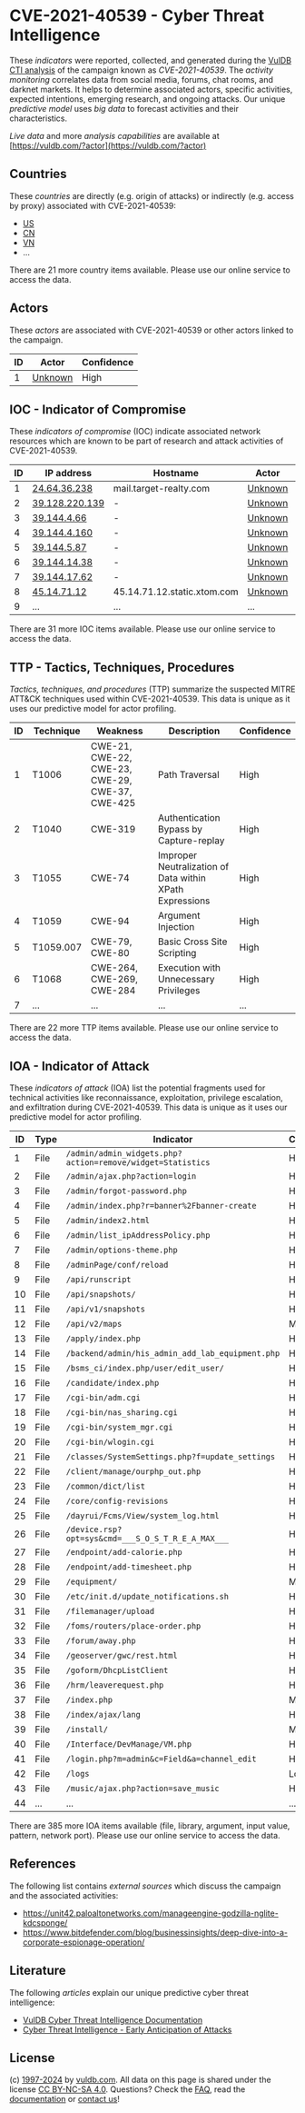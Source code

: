 # CVE-2021-40539 - Cyber Threat Intelligence

These _indicators_ were reported, collected, and generated during the [VulDB CTI analysis](https://vuldb.com/?kb.cti) of the campaign known as _CVE-2021-40539_. The _activity monitoring_ correlates data from social media, forums, chat rooms, and darknet markets. It helps to determine associated actors, specific activities, expected intentions, emerging research, and ongoing attacks. Our unique _predictive model_ uses _big data_ to forecast activities and their characteristics.

_Live data_ and more _analysis capabilities_ are available at [https://vuldb.com/?actor](https://vuldb.com/?actor)

## Countries

These _countries_ are directly (e.g. origin of attacks) or indirectly (e.g. access by proxy) associated with CVE-2021-40539:

* [US](https://vuldb.com/?country.us)
* [CN](https://vuldb.com/?country.cn)
* [VN](https://vuldb.com/?country.vn)
* ...

There are 21 more country items available. Please use our online service to access the data.

## Actors

These _actors_ are associated with CVE-2021-40539 or other actors linked to the campaign.

ID | Actor | Confidence
-- | ----- | ----------
1 | [Unknown](https://vuldb.com/?actor.unknown) | High

## IOC - Indicator of Compromise

These _indicators of compromise_ (IOC) indicate associated network resources which are known to be part of research and attack activities of CVE-2021-40539.

ID | IP address | Hostname | Actor | Confidence
-- | ---------- | -------- | ----- | ----------
1 | [24.64.36.238](https://vuldb.com/?ip.24.64.36.238) | mail.target-realty.com | [Unknown](https://vuldb.com/?actor.unknown) | High
2 | [39.128.220.139](https://vuldb.com/?ip.39.128.220.139) | - | [Unknown](https://vuldb.com/?actor.unknown) | High
3 | [39.144.4.66](https://vuldb.com/?ip.39.144.4.66) | - | [Unknown](https://vuldb.com/?actor.unknown) | High
4 | [39.144.4.160](https://vuldb.com/?ip.39.144.4.160) | - | [Unknown](https://vuldb.com/?actor.unknown) | High
5 | [39.144.5.87](https://vuldb.com/?ip.39.144.5.87) | - | [Unknown](https://vuldb.com/?actor.unknown) | High
6 | [39.144.14.38](https://vuldb.com/?ip.39.144.14.38) | - | [Unknown](https://vuldb.com/?actor.unknown) | High
7 | [39.144.17.62](https://vuldb.com/?ip.39.144.17.62) | - | [Unknown](https://vuldb.com/?actor.unknown) | High
8 | [45.14.71.12](https://vuldb.com/?ip.45.14.71.12) | 45.14.71.12.static.xtom.com | [Unknown](https://vuldb.com/?actor.unknown) | High
9 | ... | ... | ... | ...

There are 31 more IOC items available. Please use our online service to access the data.

## TTP - Tactics, Techniques, Procedures

_Tactics, techniques, and procedures_ (TTP) summarize the suspected MITRE ATT&CK techniques used within CVE-2021-40539. This data is unique as it uses our predictive model for actor profiling.

ID | Technique | Weakness | Description | Confidence
-- | --------- | -------- | ----------- | ----------
1 | T1006 | CWE-21, CWE-22, CWE-23, CWE-29, CWE-37, CWE-425 | Path Traversal | High
2 | T1040 | CWE-319 | Authentication Bypass by Capture-replay | High
3 | T1055 | CWE-74 | Improper Neutralization of Data within XPath Expressions | High
4 | T1059 | CWE-94 | Argument Injection | High
5 | T1059.007 | CWE-79, CWE-80 | Basic Cross Site Scripting | High
6 | T1068 | CWE-264, CWE-269, CWE-284 | Execution with Unnecessary Privileges | High
7 | ... | ... | ... | ...

There are 22 more TTP items available. Please use our online service to access the data.

## IOA - Indicator of Attack

These _indicators of attack_ (IOA) list the potential fragments used for technical activities like reconnaissance, exploitation, privilege escalation, and exfiltration during CVE-2021-40539. This data is unique as it uses our predictive model for actor profiling.

ID | Type | Indicator | Confidence
-- | ---- | --------- | ----------
1 | File | `/admin/admin_widgets.php?action=remove/widget=Statistics` | High
2 | File | `/admin/ajax.php?action=login` | High
3 | File | `/admin/forgot-password.php` | High
4 | File | `/admin/index.php?r=banner%2Fbanner-create` | High
5 | File | `/admin/index2.html` | High
6 | File | `/admin/list_ipAddressPolicy.php` | High
7 | File | `/admin/options-theme.php` | High
8 | File | `/adminPage/conf/reload` | High
9 | File | `/api/runscript` | High
10 | File | `/api/snapshots/` | High
11 | File | `/api/v1/snapshots` | High
12 | File | `/api/v2/maps` | Medium
13 | File | `/apply/index.php` | High
14 | File | `/backend/admin/his_admin_add_lab_equipment.php` | High
15 | File | `/bsms_ci/index.php/user/edit_user/` | High
16 | File | `/candidate/index.php` | High
17 | File | `/cgi-bin/adm.cgi` | High
18 | File | `/cgi-bin/nas_sharing.cgi` | High
19 | File | `/cgi-bin/system_mgr.cgi` | High
20 | File | `/cgi-bin/wlogin.cgi` | High
21 | File | `/classes/SystemSettings.php?f=update_settings` | High
22 | File | `/client/manage/ourphp_out.php` | High
23 | File | `/common/dict/list` | High
24 | File | `/core/config-revisions` | High
25 | File | `/dayrui/Fcms/View/system_log.html` | High
26 | File | `/device.rsp?opt=sys&cmd=___S_O_S_T_R_E_A_MAX___` | High
27 | File | `/endpoint/add-calorie.php` | High
28 | File | `/endpoint/add-timesheet.php` | High
29 | File | `/equipment/` | Medium
30 | File | `/etc/init.d/update_notifications.sh` | High
31 | File | `/filemanager/upload` | High
32 | File | `/foms/routers/place-order.php` | High
33 | File | `/forum/away.php` | High
34 | File | `/geoserver/gwc/rest.html` | High
35 | File | `/goform/DhcpListClient` | High
36 | File | `/hrm/leaverequest.php` | High
37 | File | `/index.php` | Medium
38 | File | `/index/ajax/lang` | High
39 | File | `/install/` | Medium
40 | File | `/Interface/DevManage/VM.php` | High
41 | File | `/login.php?m=admin&c=Field&a=channel_edit` | High
42 | File | `/logs` | Low
43 | File | `/music/ajax.php?action=save_music` | High
44 | ... | ... | ...

There are 385 more IOA items available (file, library, argument, input value, pattern, network port). Please use our online service to access the data.

## References

The following list contains _external sources_ which discuss the campaign and the associated activities:

* https://unit42.paloaltonetworks.com/manageengine-godzilla-nglite-kdcsponge/
* https://www.bitdefender.com/blog/businessinsights/deep-dive-into-a-corporate-espionage-operation/

## Literature

The following _articles_ explain our unique predictive cyber threat intelligence:

* [VulDB Cyber Threat Intelligence Documentation](https://vuldb.com/?kb.cti)
* [Cyber Threat Intelligence - Early Anticipation of Attacks](https://www.scip.ch/en/?labs.20201022)

## License

(c) [1997-2024](https://vuldb.com/?kb.changelog) by [vuldb.com](https://vuldb.com/?kb.about). All data on this page is shared under the license [CC BY-NC-SA 4.0](https://creativecommons.org/licenses/by-nc-sa/4.0/). Questions? Check the [FAQ](https://vuldb.com/?kb.faq), read the [documentation](https://vuldb.com/?kb) or [contact us](https://vuldb.com/?contact)!
